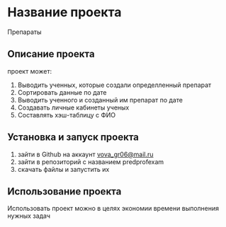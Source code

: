 # Название проекта
Препараты
## Описание проекта
проект может:
1) Выводить ученных, которые создали определленный препарат
2) Сортировать данные по дате
3) Выводить ученного и созданный им препарат по дате
4) Создавать личные кабинеты ученых
5) Составлять хэш-таблицу с ФИО
## Установка и запуск проекта
1) зайти в Github на аккаунт vova_gr06@mail.ru
2) зайти в репозиторий с названием predprofexam
3) скачать файлы и запустить их
## Использование проекта
Использовать проект можно в целях экономии времени выполнения нужных задач
